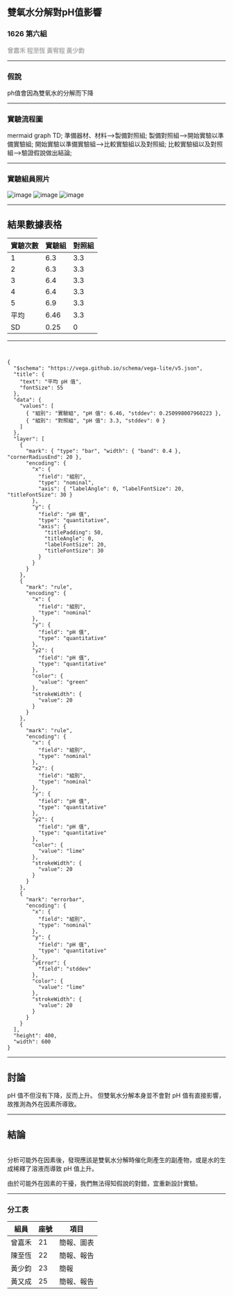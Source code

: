 <style>
  .title-top {
    position: absolute;
    top: 0;
    left: 0;
    right: 0;
    text-align: center;
    margin-top: 10px;
  }
</style>

## 雙氧水分解對pH值影響
### 1626 第六組
<font color="#adadad"> **曾嘉禾 程至恆 黃宥程 黃少鈞** </font>

---

### 假說

ph值會因為雙氧水的分解而下降

---

### 實驗流程圖
mermaid
graph TD;
準備器材、材料-->製備對照組;
製備對照組-->開始實驗以準備實驗組;
開始實驗以準備實驗組-->比較實驗組以及對照組;
比較實驗組以及對照組-->驗證假說做出結論;

---

### 實驗組員照片
![image](https://i.imgur.com/y1q9zJ3.jpeg)
![image](https://i.imgur.com/X1cNfPu.jpeg)
![image](https://i.imgur.com/moR8A6W.jpeg)

---

## 結果數據表格

| 實驗次數  | 實驗組             | 對照組  |
|----------|-------------------|--------|
| 1        | 6.3               | 3.3    |
| 2        | 6.3               | 3.3    |
| 3        | 6.4               | 3.3    |
| 4        | 6.4               | 3.3    |
| 5        | 6.9               | 3.3    |
| 平均      | 6.46              | 3.3    |
| SD       | 0.25              | 0      |

---

```vega


{
  "$schema": "https://vega.github.io/schema/vega-lite/v5.json",
  "title": {
    "text": "平均 pH 值",
    "fontSize": 55
  },
  "data": {
    "values": [
      { "組別": "實驗組", "pH 值": 6.46, "stddev": 0.250998007960223 },
      { "組別": "對照組", "pH 值": 3.3, "stddev": 0 }
    ]
  },
  "layer": [
    {
      "mark": { "type": "bar", "width": { "band": 0.4 }, "cornerRadiusEnd": 20 },
      "encoding": {
        "x": {
          "field": "組別",
          "type": "nominal",
          "axis": { "labelAngle": 0, "labelFontSize": 20, "titleFontSize": 30 }
        },
        "y": {
          "field": "pH 值",
          "type": "quantitative",
          "axis": {
            "titlePadding": 50,
            "titleAngle": 0,
            "labelFontSize": 20,
            "titleFontSize": 30
          }
        }
      }
    },
    {
      "mark": "rule",
      "encoding": {
        "x": {
          "field": "組別",
          "type": "nominal"
        },
        "y": {
          "field": "pH 值",
          "type": "quantitative"
        },
        "y2": {
          "field": "pH 值",
          "type": "quantitative"
        },
        "color": {
          "value": "green"
        },
        "strokeWidth": {
          "value": 20
        }
      }
    },
    {
      "mark": "rule",
      "encoding": {
        "x": {
          "field": "組別",
          "type": "nominal"
        },
        "x2": {
          "field": "組別",
          "type": "nominal"
        },
        "y": {
          "field": "pH 值",
          "type": "quantitative"
        },
        "y2": {
          "field": "pH 值",
          "type": "quantitative"
        },
        "color": {
          "value": "lime"
        },
        "strokeWidth": {
          "value": 20
        }
      }
    },
    {
      "mark": "errorbar",
      "encoding": {
        "x": {
          "field": "組別",
          "type": "nominal"
        },
        "y": {
          "field": "pH 值",
          "type": "quantitative"
        },
        "yError": {
          "field": "stddev"
        },
        "color": {
          "value": "lime"
        },
        "strokeWidth": {
          "value": 20
        }
      }
    }
  ],
  "height": 400,
  "width": 600
}

```

---
## 討論

pH 值不但沒有下降，反而上升。
但雙氧水分解本身並不會對 pH 值有直接影響，故推測為外在因素所導致。

---

## 結論
<br>
分析可能外在因素後，發現應該是雙氧水分解時催化劑產生的副產物，或是水的生成稀釋了溶液而導致 pH
值上升。

由於可能外在因素的干擾，我們無法得知假說的對錯，宜重新設計實驗。

---

### 分工表

| 組員 | 座號 | 項目 |
| --------------- | --------------- | --------------- |
| 曾嘉禾 | 21 | 簡報、圖表 |
| 陳至恆 | 22 | 簡報、報告 |
| 黃少鈞 | 23 | 簡報 |
| 黃又成 | 25 | 簡報、報告 |

